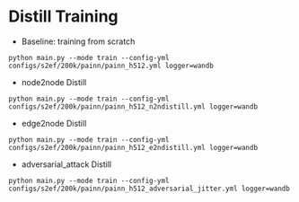# Distill Training

- Baseline: training from scratch

```
python main.py --mode train --config-yml configs/s2ef/200k/painn/painn_h512.yml logger=wandb
```


- node2node Distill

```
python main.py --mode train --config-yml configs/s2ef/200k/painn/painn_h512_n2ndistill.yml logger=wandb
```


- edge2node Distill

```
python main.py --mode train --config-yml configs/s2ef/200k/painn/painn_h512_e2ndistill.yml logger=wandb
```

- adversarial_attack Distill

```
python main.py --mode train --config-yml configs/s2ef/200k/painn/painn_h512_adversarial_jitter.yml logger=wandb
```
